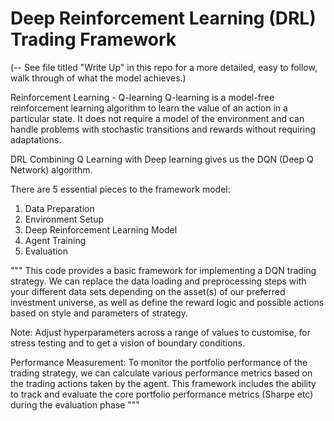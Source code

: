 # Deep Reinforcement Learning (DRL) Trading Framework 

(-- See file titled "Write Up" in this repo for a more detailed, easy to follow, walk through
of what the model achieves.) 

Reinforcement Learning - Q-learning 
Q-learning is a model-free reinforcement learning algorithm to learn the value of an action in a particular state. 
It does not require a model of the environment and can handle problems with stochastic transitions and rewards without 
requiring adaptations. 



DRL 
Combining Q Learning with Deep learning gives us the DQN (Deep Q Network) algorithm. 

There are 5 essential pieces to the framework model:
1.	Data Preparation
2.	Environment Setup
3.	Deep Reinforcement Learning Model
4.	Agent Training
5.	Evaluation

"""
This code provides a basic framework for implementing a DQN trading strategy. 
We can replace the data loading and preprocessing steps with your different data sets 
depending on the asset(s) of our preferred investment universe,
as well as define the reward logic and possible actions based on style and parameters of 
strategy. 



Note: Adjust hyperparameters across a range of values to customise, for stress testing and
to get a vision of boundary conditions.  

Performance Measurement:
To monitor the portfolio performance of the trading strategy, 
we can calculate various performance metrics based on the trading actions taken by the agent. 
This framework includes the ability to track and 
evaluate the core portfolio performance metrics (Sharpe etc) during the evaluation phase
"""
